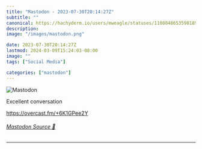 ```yaml
---
title: "Mastodon - 2023-07-30T20:14:27Z"
subtitle: ""
canonical: https://hachyderm.io/users/mweagle/statuses/110804865359818915
description:
image: "/images/mastodon.png"

date: 2023-07-30T20:14:27Z
lastmod: 2024-03-09T15:24:03-08:00
image: ""
tags: ["Social Media"]

categories: ["mastodon"]
---
```

![Mastodon](/images/mastodon.png)

<p>Excellent conversation </p><p><a href="https://overcast.fm/+6K1GPee2Y" target="_blank" rel="nofollow noopener noreferrer" translate="no"><span class="invisible">https://</span><span class="">overcast.fm/+6K1GPee2Y</span><span class="invisible"></span></a></p>


###### [Mastodon Source 🐘](https://hachyderm.io/@mweagle/110804865359818915)

___
